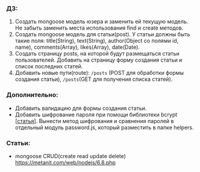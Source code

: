 ### ДЗ:
1. Создать mongoose модель юзера и заменить ей текущую модель. Не забыть заменить места использования find и create методов.
2. Создать mongoose модель для статьи(post). У статьи должны быть такие поля: title(String), text(String), author(Object со полями id, name), comments(Array), likes(Array), date(Date).
3. Создать страницу posts, на которой будут размещаться статьи пользователей. Добавить на страницу форму создания статьи и список последних статей.
4. Добавить новые пути(route): ```/posts``` (POST для обработки формы создания статьи), ```/posts```(GET для получения списка статей).

### Дополнительно:
- Добавить валидацию для формы создания статьи. 
- Добавить шифрование пароля при помощи библиотеки bcrypt [[статья](https://www.abeautifulsite.net/hashing-passwords-with-nodejs-and-bcrypt)]. Вынести метод шифрования и сравнения паролей в отдельный модуль password.js, который разместить в папке helpers.

### Статьи:
- mongoose CRUD(create read update delete) https://metanit.com/web/nodejs/6.8.php
